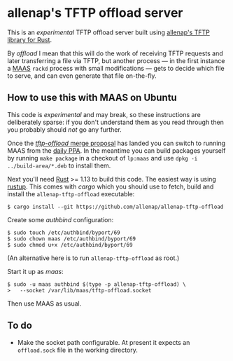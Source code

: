 # allenap's TFTP offload server

This is an *experimental* TFTP offload server built using
[allenap's TFTP library for Rust](https://github.com/allenap/allenap-libtftp).

By *offload* I mean that this will do the work of receiving TFTP
requests and later transferring a file via TFTP, but another process —
in the first instance a [MAAS](https://maas.io/) `rackd` process with
small modifications — gets to decide which file to serve, and can even
generate that file on-the-fly.


## How to use this with MAAS on Ubuntu

This code is *experimental* and may break, so these instructions are
deliberately sparse: if you don't understand them as you read through
then you probably should *not* go any further.

Once the [*tftp-offload* merge proposal][tftp-offload-mp] has landed you
can switch to running MAAS from the [daily PPA][maas-daily-ppa]. In the
meantime you can build packages yourself by running `make package` in a
checkout of `lp:maas` and use `dpkg -i ../build-area/*.deb` to install
them.

Next you'll need [Rust][rust] >= 1.13 to build this code. The easiest
way is using [rustup][rustup]. This comes with *cargo* which you should
use to fetch, build and install the `allenap-tftp-offload` executable:

```console
$ cargo install --git https://github.com/allenap/allenap-tftp-offload
```

Create some *authbind* configuration:

```console
$ sudo touch /etc/authbind/byport/69
$ sudo chown maas /etc/authbind/byport/69
$ sudo chmod u+x /etc/authbind/byport/69
```

(An alternative here is to run `allenap-tftp-offload` as root.)

Start it up as *maas*:

```console
$ sudo -u maas authbind $(type -p allenap-tftp-offload) \
>   --socket /var/lib/maas/tftp-offload.socket
```

Then use MAAS as usual.


[tftp-offload-mp]: https://code.launchpad.net/~allenap/maas/tftp-offload/+merge/312146
[maas-daily-ppa]: https://launchpad.net/~maas-maintainers/+archive/ubuntu/dailybuilds
[rust]: https://www.rust-lang.org/
[rustup]: https://rustup.rs/


## To do

 * Make the socket path configurable. At present it expects an
   `offload.sock` file in the working directory.
